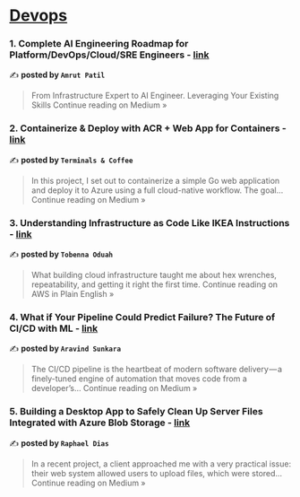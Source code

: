 
<h1><a href=https://medium.com/tag/devops/recommended target="_blank" rel="noopener noreferrer">Devops</a></h1>
<h3>1. Complete AI Engineering Roadmap for Platform/DevOps/Cloud/SRE Engineers - <a href="https://amrutpatil.medium.com/complete-ai-engineering-roadmap-for-platform-devops-cloud-sre-engineers-f8d87161ab76?source=rss------devops-5" target="_blank" rel="noopener noreferrer">link</a></h3>

✍️ **posted by `Amrut Patil`**

<blockquote>From Infrastructure Expert to AI Engineer. Leveraging Your Existing Skills
Continue reading on Medium »</blockquote>

<h3>2. Containerize & Deploy with ACR + Web App for Containers - <a href="https://medium.com/@terminalsandcoffee/containerize-deploy-with-acr-web-app-for-containers-d09e7cc986ff?source=rss------devops-5" target="_blank" rel="noopener noreferrer">link</a></h3>

✍️ **posted by `Terminals & Coffee`**

<blockquote>In this project, I set out to containerize a simple Go web application and deploy it to Azure using a full cloud-native workflow. The goal…
Continue reading on Medium »</blockquote>

<h3>3. Understanding Infrastructure as Code Like IKEA Instructions - <a href="https://aws.plainenglish.io/understanding-infrastructure-as-code-like-ikea-instructions-d9d38064ffa8?source=rss------devops-5" target="_blank" rel="noopener noreferrer">link</a></h3>

✍️ **posted by `Tobenna Oduah`**

<blockquote>What building cloud infrastructure taught me about hex wrenches, repeatability, and getting it right the first time.
Continue reading on AWS in Plain English »</blockquote>

<h3>4. What if Your Pipeline Could Predict Failure? The Future of CI/CD with ML - <a href="https://medium.com/@aravindsunkara2508/what-if-your-pipeline-could-predict-failure-the-future-of-ci-cd-with-ml-f73e99fa5ade?source=rss------devops-5" target="_blank" rel="noopener noreferrer">link</a></h3>

✍️ **posted by `Aravind Sunkara`**

<blockquote>The CI/CD pipeline is the heartbeat of modern software delivery — a finely-tuned engine of automation that moves code from a developer’s…
Continue reading on Medium »</blockquote>

<h3>5. Building a Desktop App to Safely Clean Up Server Files Integrated with Azure Blob Storage - <a href="https://medium.com/@raphaeldiasgyn/building-a-desktop-app-to-safely-clean-up-server-files-integrated-with-azure-blob-storage-58f997a44468?source=rss------devops-5" target="_blank" rel="noopener noreferrer">link</a></h3>

✍️ **posted by `Raphael Dias`**

<blockquote>In a recent project, a client approached me with a very practical issue: their web system allowed users to upload files, which were stored…
Continue reading on Medium »</blockquote>

